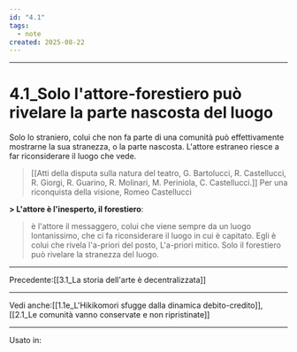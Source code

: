 ```yaml
---
id: "4.1"
tags:
  - note
created: 2025-08-22
---
```

---

# 4.1_Solo l'attore-forestiero può rivelare la parte nascosta del luogo

Solo lo straniero, colui che non fa parte di una comunità può effettivamente mostrarne la sua stranezza, o la parte nascosta. L'attore estraneo riesce a far riconsiderare il luogo che vede.


> [[Atti della disputa sulla natura del teatro, G. Bartolucci, R. Castellucci, R. Giorgi, R. Guarino, R. Molinari, M. Periniola, C. Castellucci.]]
> Per una riconquista della visione, Romeo Castellucci
> 
**> L'attore è l'inesperto, il forestiero**:
> è l'attore il messaggero, colui che viene sempre da un luogo lontanissimo, che ci fa riconsiderare il luogo in cui è capitato. Egli è colui che rivela l'a-priori del posto, L'a-priori mitico. Solo il forestiero può rivelare la stranezza del luogo.

---
Precedente:[[3.1_La storia dell'arte è decentralizzata]]

---

Vedi anche:[[1.1e_L'Hikikomori sfugge dalla dinamica debito-credito]], [[2.1_Le comunità vanno conservate e non ripristinate]]

---
Usato in: